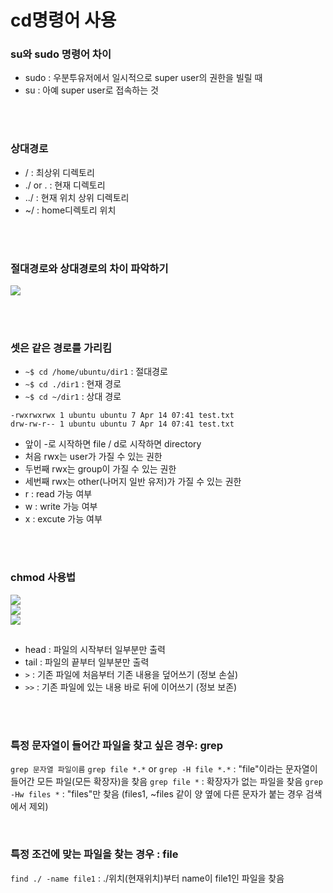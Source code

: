 # cd명령어 사용

### su와 sudo 명령어 차이
* sudo : 우분투유저에서 일시적으로 super user의 권한을 빌릴 때
* su : 아예 super user로 접속하는 것

<br><br>

### 상대경로
* / : 최상위 디렉토리
* ./ or . : 현재 디렉토리
* ../ : 현재 위치 상위 디렉토리
* ~/ : home디렉토리 위치

<br><br>

### 절대경로와 상대경로의 차이 파악하기
<img src="https://user-images.githubusercontent.com/48792230/116706519-af279800-aa08-11eb-96c0-569e88abb1ba.PNG">

<br><br>

### 셋은 같은 경로를 가리킴
* ```~$ cd /home/ubuntu/dir1``` : 절대경로
* ```~$ cd ./dir1``` : 현재 경로
* ```~$ cd ~/dir1``` : 상대 경로


```-rwxrwxrwx 1 ubuntu ubuntu 7 Apr 14 07:41 test.txt```<br>
```drw-rw-r-- 1 ubuntu ubuntu 7 Apr 14 07:41 test.txt```
* 앞이 -로 시작하면 file / d로 시작하면 directory
* 처음 rwx는 user가 가질 수 있는 권한
* 두번째 rwx는 group이 가질 수 있는 권한
* 세번째 rwx는 other(나머지 일반 유저)가 가질 수 있는 권한
* r : read 가능 여부
* w : write 가능 여부
* x : excute 가능 여부

<br><br>

### chmod 사용법

<img src="https://user-images.githubusercontent.com/48792230/116709615-d03db800-aa0b-11eb-8273-aa648f11bbbd.PNG"><br>
<img src="https://user-images.githubusercontent.com/48792230/116710378-a6d15c00-aa0c-11eb-863b-d1c862fad1d1.PNG"><br>
<img src="https://user-images.githubusercontent.com/48792230/116710379-a8028900-aa0c-11eb-9c4b-9359819a2928.PNG"><br>


## 
* head : 파일의 시작부터 일부분만 출력
* tail : 파일의 끝부터 일부분만 출력
* ```>``` : 기존 파일에 처음부터 기존 내용을 덮어쓰기 (정보 손실)
* ```>>``` : 기존 파일에 있는 내용 바로 뒤에 이어쓰기 (정보 보존)

<br><br>

### 특정 문자열이 들어간 파일을 찾고 싶은 경우: grep
```grep 문자열 파일이름```
```grep file *.*``` or ```grep -H file *.*``` : "file"이라는 문자열이 들어간 모든 파일(모든 확장자)을 찾음
```grep file *``` : 확장자가 없는 파일을 찾음
```grep -Hw files *``` : "files"만 찾음 (files1, ~files 같이 양 옆에 다른 문자가 붙는 경우 검색에서 제외)

<br>

### 특정 조건에 맞는 파일을 찾는 경우 : file
```find ./ -name file1``` : ./위치(현재위치)부터 name이 file1인 파일을 찾음

<br>

### 
